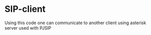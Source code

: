 # SIP-client
Using this code one can communicate to another client using asterisk server
used with PJSIP 

